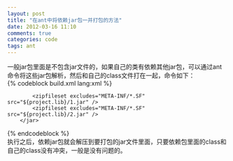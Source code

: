 ```yaml
---
layout: post
title: "在ant中将依赖jar包一并打包的方法"
date: 2012-03-16 11:10
comments: true
categories: code
tags: ant
---
```

  
一般jar包里面是不包含jar文件的，如果自己的类有依赖其他jar包，可以通过ant命令将这些jar包解析，然后和自己的class文件打在一起，命令如下：    
{% codeblock build.xml lang:xml %}
        <jar basedir="${build.class}" destfile="${build.out}/myjar.jar">
            <manifest>
                <attribute name="Main-Class" value="Main"/>
            </manifest>

            <zipfileset excludes="META-INF/*.SF" src="${project.lib}/1.jar" />
            <zipfileset excludes="META-INF/*.SF" src="${project.lib}/2.jar" />
        </jar>
{% endcodeblock %}  
执行之后，依赖jar包就会解压到要打包的jar文件里面，只要依赖包里面的class和自己的class没有冲突，一般是没有问题的。  
